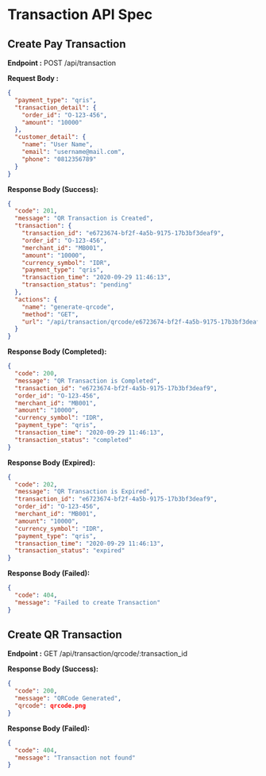 # Transaction API Spec

## Create Pay Transaction

**Endpoint :** POST /api/transaction

**Request Body :**

```json
{
  "payment_type": "qris",
  "transaction_detail": {
    "order_id": "O-123-456",
    "amount": "10000"
  },
  "customer_detail": {
    "name": "User Name",
    "email": "username@mail.com",
    "phone": "0812356789"
  }
}
```

**Response Body (Success):**

```json
{
  "code": 201,
  "message": "QR Transaction is Created",
  "transaction": {
    "transaction_id": "e6723674-bf2f-4a5b-9175-17b3bf3deaf9",
    "order_id": "O-123-456",
    "merchant_id": "MB001",
    "amount": "10000",
    "currency_symbol": "IDR",
    "payment_type": "qris",
    "transaction_time": "2020-09-29 11:46:13",
    "transaction_status": "pending"
  },
  "actions": {
    "name": "generate-qrcode",
    "method": "GET",
    "url": "/api/transaction/qrcode/e6723674-bf2f-4a5b-9175-17b3bf3deaf9"
  }
}
```

**Response Body (Completed):**

```json
{
  "code": 200,
  "message": "QR Transaction is Completed",
  "transaction_id": "e6723674-bf2f-4a5b-9175-17b3bf3deaf9",
  "order_id": "O-123-456",
  "merchant_id": "MB001",
  "amount": "10000",
  "currency_symbol": "IDR",
  "payment_type": "qris",
  "transaction_time": "2020-09-29 11:46:13",
  "transaction_status": "completed"
}
```

**Response Body (Expired):**

```json
{
  "code": 202,
  "message": "QR Transaction is Expired",
  "transaction_id": "e6723674-bf2f-4a5b-9175-17b3bf3deaf9",
  "order_id": "O-123-456",
  "merchant_id": "MB001",
  "amount": "10000",
  "currency_symbol": "IDR",
  "payment_type": "qris",
  "transaction_time": "2020-09-29 11:46:13",
  "transaction_status": "expired"
}
```

**Response Body (Failed):**

```json
{
  "code": 404,
  "message": "Failed to create Transaction"
}
```

## Create QR Transaction

**Endpoint :** GET /api/transaction/qrcode/:transaction_id

**Response Body (Success):**

```json
{
  "code": 200,
  "message": "QRCode Generated",
  "qrcode": qrcode.png
}
```

**Response Body (Failed):**

```json
{
  "code": 404,
  "message": "Transaction not found"
}
```

